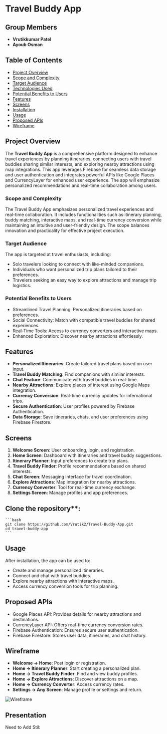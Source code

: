 # Travel Buddy App

## Group Members
- **Vrutikkumar Patel**
- **Ayoub Osman**

## Table of Contents
- [Project Overview](#project-overview)
- [Scope and Complexity](#scope-and-complexity)
- [Target Audience](#target-audience)
- [Technologies Used](#technologies-used)
- [Potential Benefits to Users](#potential-benefits-to-users)
- [Features](#features)
- [Screens](#screens)
- [Installation](#installation)
- [Usage](#usage)
- [Proposed APIs](#proposed-apis)
- [Wireframe](#wireframe)

## Project Overview
The **Travel Buddy App** is a comprehensive platform designed to enhance travel experiences by planning itineraries, connecting users with travel buddies sharing similar interests, and exploring nearby attractions using map integrations. This app leverages Firebase for seamless data storage and user authentication and integrates powerful APIs like Google Places and CurrencyLayer for enhanced user experience. The app will emphasize personalized recommendations and real-time collaboration among users.

### Scope and Complexity
The Travel Buddy App emphasizes personalized travel experiences and real-time collaboration. It includes functionalities such as itinerary planning, buddy matching, interactive maps, and real-time currency conversion while maintaining an intuitive and user-friendly design. The scope balances innovation and practicality for effective project execution.

### Target Audience
The app is targeted at travel enthusiasts, including:
- Solo travelers looking to connect with like-minded companions.
- Individuals who want personalized trip plans tailored to their preferences.
- Travelers seeking an easy way to explore attractions and manage trip logistics.


### Potential Benefits to Users
- Streamlined Travel Planning: Personalized itineraries based on preferences.
- Social Connectivity: Match with compatible travel buddies for shared experiences.
- Real-Time Tools: Access to currency converters and interactive maps.
- Enhanced Exploration: Discover nearby attractions effortlessly.


## Features
- **Personalized Itineraries**: Create tailored travel plans based on user input.
- **Travel Buddy Matching**: Find companions with similar interests.
- **Chat Feature**: Communicate with travel buddies in real-time.
- **Nearby Attractions**: Explore places of interest using Google Maps integration.
- **Currency Conversion**: Real-time currency updates for international trips.
- **Secure Authentication**: User profiles powered by Firebase Authentication.
- **Data Storage**: Save itineraries, chats, and user preferences using Firebase Firestore.


## Screens
1. **Welcome Screen**: User onboarding, login, and registration.
2. **Home Screen**: Dashboard with itineraries and travel buddy suggestions.
3. **Itinerary Planner**: Input preferences to create trip plans.
4. **Travel Buddy Finder**: Profile recommendations based on shared interests.
5. **Chat Screen**: Messaging interface for travel coordination.
6. **Explore Attractions**: Map integration for nearby attractions.
7. **Currency Converter**: Tool for real-time currency exchange.
8. **Settings Screen**: Manage profiles and app preferences.

## Clone the repository**:
    ```bash
    git clone https://github.com/Vrutik2/Travel-Buddy-App.git
    cd travel-buddy-app
    ```
    
## Usage
After installation, the app can be used to:
- Create and manage personalized itineraries.
- Connect and chat with travel buddies.
- Explore nearby attractions with interactive maps.
- Access currency conversion tools for trip planning.


## Proposed APIs
- Google Places API: Provides details for nearby attractions and destinations.
- CurrencyLayer API: Offers real-time currency conversion rates.
- Firebase Authentication: Ensures secure user authentication.
- Firebase Firestore: Stores user data, itineraries, and chat history.


## Wireframe
- **Welcome → Home**: Post login or registration.
- **Home → Itinerary Planner**: Start creating a personalized plan.
- **Home → Travel Buddy Finder**: Find and view buddy profiles.
- **Home → Explore Attractions**: Discover attractions on a map.
- **Home → Currency Converter**: Access currency rates.
- **Settings → Any Screen**: Manage profile or settings and return.
  

![Wireframe](https://github.com/user-attachments/assets/0d5ed7b8-d347-44f5-99e0-4bc4ed978f63)


## Presentation
Need to Add Stil:


